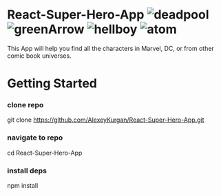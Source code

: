 # React-Super-Hero-App ![deadpool](https://user-images.githubusercontent.com/48919708/88100955-fe9d8580-cba5-11ea-9af3-7dee56f8cc55.png) ![greenArrow](https://user-images.githubusercontent.com/48919708/88101232-6522a380-cba6-11ea-8a07-d20b450103ab.png) ![hellboy](https://user-images.githubusercontent.com/48919708/88101289-6d7ade80-cba6-11ea-80a0-de85c3b73855.png) ![atom](https://user-images.githubusercontent.com/48919708/88101321-779cdd00-cba6-11ea-94f9-4150fca51259.png)

 This App will help you find all the characters in Marvel, DC, or from other comic book universes.



# Getting Started

### clone repo
git clone https://github.com/AlexeyKurgan/React-Super-Hero-App.git

### navigate to repo
cd React-Super-Hero-App

### install deps
npm install



